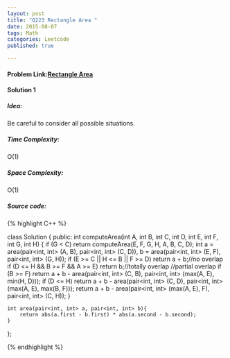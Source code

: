 ```yaml
---
layout: post
title: "Q223 Rectangle Area "
date: 2015-08-07
tags: Math
categories: Leetcode
published: true

---
```

#### Problem Link:[Rectangle Area ](https://leetcode.com/problems/rectangle-area/) 

#### Solution 1 

##### Idea:

Be careful to consider all possible situations. 

##### Time Complexity:

O(1)

##### Space Complexity:

O(1)

##### Source code:
{% highlight C++ %}

class Solution {
public:
    int computeArea(int A, int B, int C, int D, int E, int F, int G, int H) {
        if (G < C) return computeArea(E, F, G, H, A, B, C, D);
        int a = area(pair<int, int> (A, B), pair<int, int> (C, D)), b = area(pair<int, int> (E, F), pair<int, int> (G, H));
        if (E >= C || H <= B || F >= D) return a + b;//no overlap
        if (D <= H && B >= F && A >= E) return b;//totally overlap
        //partial overlap
        if (B >= F)
            return a + b - area(pair<int, int> (C, B), pair<int, int> (max(A, E), min(H, D)));
        if (D <= H)
            return a + b - area(pair<int, int> (C, D), pair<int, int> (max(A, E), max(B, F)));
        return a + b - area(pair<int, int> (max(A, E), F), pair<int, int> (C, H));
    }
    
    int area(pair<int, int> a, pair<int, int> b){
        return abs(a.first - b.first) * abs(a.second - b.second);
    }
};

{% endhighlight %}

